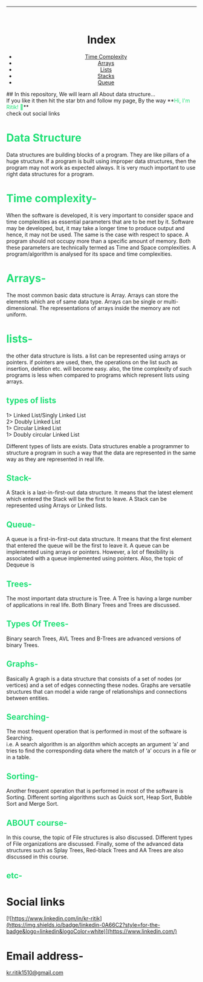 <!-- <div align="center">
    <h1>Index</h1>

</div> -->

<br />

---

<br />

<div align="center">
<h1>Index</h1>

* [Time Complexity](#time-complexity)
* [Arrays](#arrays)
* [Lists](#lists)
* [Stacks](#stack)
* [Queue](#queue)

</div>
## In this repository, We will learn all About data structure...<br>
If you like it then hit the star btn and follow my page, By the way **<span style= "color: #1fe076">Hi, I'm Ritik! 👋</span>** <br>
check out social links

# **<span style= "color: #1fe076">Data Structure</span>**
Data structures are building blocks of a program. They are like pillars of a huge
structure. If a program is built using improper data structures, then the program may
not work as expected always. It is very much important to use right data structures for
a program.

# **<span style= "color: #1fe076">Time complexity-</span>**
When the software is developed, it is very important to consider space and time
complexities as essential parameters that are to be met by it. Software may be
developed, but, it may take a longer time to produce output and hence, it may not be
used. The same is the case with respect to space. A program should not occupy more
than a specific amount of memory. Both these parameters are technically termed as
Time and Space complexities. A program/algorithm is analysed for its space and time
complexities. 

# **<span style= "color: #1fe076">Arrays-</span>**
The most common basic data structure is Array. Arrays can store the
elements which are of same data type. Arrays can be single or multi-dimensional. The
representations of arrays inside the memory are not uniform.

# **<span style= "color: #1fe076">lists-</span>**
the other data structure is lists. a list can be represented using arrays or
pointers. if pointers are used, then, the operations on the list such as insertion,
deletion etc. will become easy. also, the time complexity of such programs is less
when compared to programs which represent lists using arrays. 

## **<span style= "color: #1fe076">types of lists</span>** <br>
1> Linked List/Singly Linked List <br>
2> Doubly Linked List <br>
1> Circular Linked List <br>
1> Doubly circular Linked List <br>

Different types of lists are exists.
Data structures enable a programmer to structure a program in such a way that the
data are represented in the same way as they are
represented in real life. <br>


## **<span style= "color: #1fe076">Stack-</span>** <br>
A Stack is a last-in-first-out data structure. It means that the
latest element which entered the Stack will be the first to leave. A Stack can be
represented using Arrays or Linked lists.

## **<span style= "color: #1fe076">Queue-</span>** <br>
A queue is a first-in-first-out data
structure. It means that the first element that entered the queue will be the first to leave
it. A queue can be implemented using arrays or pointers. However, a lot of flexibility
is associated with a queue implemented using pointers. Also, the topic of Dequeue is

## **<span style= "color: #1fe076">Trees-</span>** <br>
The most important data structure is Tree. A Tree is having a
large number of applications in real life. Both Binary Trees and Trees are discussed.<br>

## **<span style= "color: #1fe076">Types Of Trees-</span>** <br>
Binary search Trees, AVL Trees and B-Trees are advanced versions of binary Trees.

## **<span style= "color: #1fe076">Graphs-</span>** <br>
Basically A graph is a data structure that consists of a set of nodes (or vertices) and a set of edges connecting these nodes. Graphs are versatile structures that can model a wide range of relationships and connections between entities.

## **<span style= "color: #1fe076">Searching-</span>** <br>
The most frequent operation that is performed in most of the software is Searching.<br>
i.e. A search algorithm is an algorithm which accepts an argument ‘a’ and
tries to find the corresponding data where the match of ‘a’ occurs in a file or in a
table.

## **<span style= "color: #1fe076">Sorting-</span>** <br>
Another frequent operation that is performed in most of the software is Sorting.
Different sorting algorithms such as Quick sort, Heap Sort, Bubble Sort and Merge
Sort. 

## **<span style= "color: #1fe076">ABOUT course-</span>** <br>
In this course, the topic of File structures is also discussed.
Different types of File organizations are discussed. Finally, some of the advanced data
structures such as Splay Trees, Red-black Trees and AA Trees are also discussed in
this course.

## **<span style= "color: #1fe076">etc-</span>** <br>

# Social links
[![https://www.linkedin.com/in/kr-ritik](https://img.shields.io/badge/linkedin-0A66C2?style=for-the-badge&logo=linkedin&logoColor=white)](https://www.linkedin.com/)

# Email address-
kr.ritik1510@gmail.com
